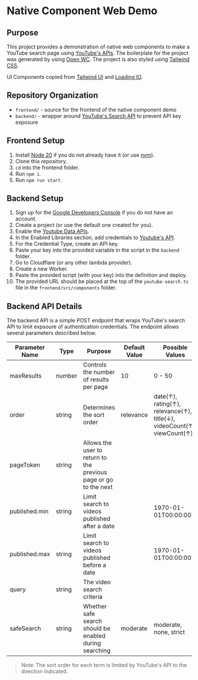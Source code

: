 # Native Component Web Demo

## Purpose

This project provides a demonstration of native web components to make
a YouTube search page using [YouTube's APIs](https://developers.google.com/youtube/v3/docs/).
The boilerplate for the project was generated by using [Open WC](https://open-wc.org/).
The project is also styled using [Tailwind CSS](https://tailwindcss.com/).

UI Components copied from [Tailwind UI](https://tailwindui.com/) and [Loading IO](https://loading.io/css/).

## Repository Organization

* `frontend/` - source for the frontend of the native component demo
* `backend/` - wrapper around [YouTube's Search API](https://developers.google.com/youtube/v3/docs/search/) to prevent API key exposure

## Frontend Setup

1. Install [Node 20](https://nodejs.org/en) if you do not already have it (or use [nvm](https://github.com/nvm-sh/nvm)).
1. Clone this repository.
1. `cd` into the frontend folder.
1. Run `npm i`.
1. Run `npm run start`.

## Backend Setup

1. Sign up for the [Google Developers Console](https://console.developers.google.com/) if you do not have an account.
1. Create a project (or use the default one created for you).
1. Enable the [Youtube Data APIs](https://console.cloud.google.com/apis/library/youtube.googleapis.com).
1. In the Enabled Libraries section, add credentials to [Youtube's API](https://console.cloud.google.com/apis/api/youtube.googleapis.com/metrics).
1. For the Credential Type, create an API key.
1. Paste your key into the provided variable in the script in the `backend` folder.
1. Go to Cloudflare (or any other lambda provider).
1. Create a new Worker.
1. Paste the provided script (with your key) into the definition and deploy.
1. The provided URL should be placed at the top of the `youtube-search.ts` file in the `frontend/src/components` folder.

## Backend API Details

The backend API is a simple POST endpoint that wraps YouTube's search API to limit expsoure of
authentication credentials.  The endpoint allows several parameters described below.

| Parameter Name | Type    | Purpose                                                          | Default Value | Possible Values                                                                 |
| -------------- | ------ | ---------------------------------------------------------------- | ------------- | ------------------------------------------------------------------------- |
| maxResults     | number | Controls the number of results per page                          | 10            | 0 - 50                                                                          |
| order          | string | Determines the sort order                                        | relevance     | date(↑), rating(↑), relevance(↑), title(↓), videoCount(↑), viewCount(↑) |
| pageToken      | string | Allows the user to return to the previous page or go to the next |               |                                                                                 |
| published.min  | string | Limit search to videos published after a date                    |               | 1970-01-01T00:00:00Z                                                            |
| published.max  | string | Limit search to videos published before a date                   |               | 1970-01-01T00:00:00Z                                                            |
| query          | string | The video search criteria                                        |               |                                                                                 |
| safeSearch     | string | Whether safe search should be enabled during searching           | moderate      | moderate, none, strict                                                          |

> Note: The sort order for each term is limited by YouTube's API to the direction indicated.